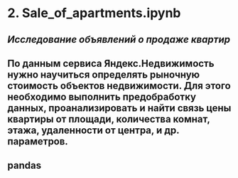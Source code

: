 # 2. Sale_of_apartments.ipynb
## ***Исследование объявлений о продаже квартир***
## По данным сервиса Яндекс.Недвижимость нужно научиться определять рыночную стоимость объектов недвижимости. Для этого необходимо выполнить предобработку данных,  проанализировать и найти связь цены квартиры от площади, количества комнат, этажа, удаленности от центра, и др. параметров. 
## pandas
